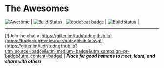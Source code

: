 # The Awesomes 

[![Awesome](https://cdn.rawgit.com/sindresorhus/awesome/d7305f38d29fed78fa85652e3a63e154dd8e8829/media/badge.svg)](https://github.com/sindresorhus/awesome) | [![Build Status](https://travis-ci.org/tudr/tudr.github.io.svg?branch=master)](https://travis-ci.org/tudr/tudr.github.io) | [![codebeat badge](https://codebeat.co/badges/fee841d2-8eaa-4d84-897a-198797162140)](https://codebeat.co/projects/github-com-tudr-tudr-github-io) | [![Build status](https://ci.appveyor.com/api/projects/status/vf6hw452gaa84scq/branch/master?svg=true)](https://ci.appveyor.com/project/tudr/tudr-github-io/branch/master) | 

---

[![Join the chat at https://gitter.im/tudr/tudr.github.io](https://badges.gitter.im/tudr/tudr.github.io.svg)](https://gitter.im/tudr/tudr.github.io?utm_source=badge&utm_medium=badge&utm_campaign=pr-badge&utm_content=badge) | ___Place for good humans to meet, learn, and share with others___

<!-- <p align="center"><img src="https://redspread.com/images/logo.svg" alt="logo" width= "400"/></p> -->
